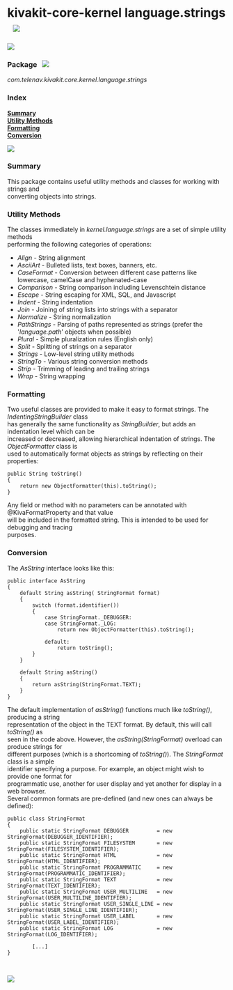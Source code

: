 # kivakit-core-kernel language.strings &nbsp; ![](https://telenav.github.io/telenav-assets/images/icons/string-64.png)

![](https://telenav.github.io/telenav-assets/images/separators/horizontal-line.png)

### Package &nbsp; ![](https://telenav.github.io/telenav-assets/images/icons/box-24.png)

*com.telenav.kivakit.core.kernel.language.strings*

### Index

[**Summary**](#summary)  
[**Utility Methods**](#utility-methods)  
[**Formatting**](#formatting)  
[**Conversion**](#conversion)

![](https://telenav.github.io/telenav-assets/images/separators/horizontal-line.png)

### Summary <a name="summary"></a>

This package contains useful utility methods and classes for working with strings and   
converting objects into strings.

### Utility Methods <a name="utility-methods"></a>

The classes immediately in *kernel.language.strings* are a set of simple utility methods  
performing the following categories of operations:

* *Align* - String alignment
* *AsciiArt* - Bulleted lists, text boxes, banners, etc.
* *CaseFormat* - Conversion between different case patterns like lowercase, camelCase and hyphenated-case
* *Comparison* - String comparison including Levenschtein distance
* *Escape* - String escaping for XML, SQL, and Javascript
* *Indent* - String indentation
* *Join* - Joining of string lists into strings with a separator
* *Normalize* - String normalization
* *PathStrings* - Parsing of paths represented as strings (prefer the '*language.path*' objects when possible)
* *Plural* - Simple pluralization rules (English only)
* *Split* - Splitting of strings on a separator
* *Strings* - Low-level string utility methods
* *StringTo* - Various string conversion methods
* *Strip* - Trimming of leading and trailing strings
* *Wrap* - String wrapping

### Formatting <a name="formatting"></a>

Two useful classes are provided to make it easy to format strings. The *IndentingStringBuilder* class  
has generally the same functionality as *StringBuilder*, but adds an indentation level which can be  
increased or decreased, allowing hierarchical indentation of strings. The *ObjectFormatter* class is  
used to automatically format objects as strings by reflecting on their properties:

    public String toString()
    {
        return new ObjectFormatter(this).toString();
    }

Any field or method with no parameters can be annotated with @KivaFormatProperty and that value  
will be included in the formatted string. This is intended to be used for debugging and tracing  
purposes.

### Conversion <a name="conversion"></a>

The *AsString* interface looks like this:

    public interface AsString
    {
        default String asString( StringFormat format)
        {
            switch (format.identifier())
            {
                case StringFormat._DEBUGGER:
                case StringFormat._LOG:
                    return new ObjectFormatter(this).toString();
    
                default:
                    return toString();
            }
        }

        default String asString()
        {
            return asString(StringFormat.TEXT);
        }
    }

The default implementation of *asString()* functions much like *toString()*, producing a string  
representation of the object in the TEXT format. By default, this will call *toString()* as  
seen in the code above. However, the *asString(StringFormat)* overload can produce strings for  
different purposes (which is a shortcoming of *toString()*). The *StringFormat* class is a simple  
identifier specifying a purpose. For example, an object might wish to provide one format for  
programmatic use, another for user display and yet another for display in a web browser.   
Several common formats are pre-defined (and new ones can always be defined):

    public class StringFormat
    {
        public static StringFormat DEBUGGER         = new StringFormat(DEBUGGER_IDENTIFIER);
        public static StringFormat FILESYSTEM       = new StringFormat(FILESYSTEM_IDENTIFIER);
        public static StringFormat HTML             = new StringFormat(HTML_IDENTIFIER);
        public static StringFormat PROGRAMMATIC     = new StringFormat(PROGRAMMATIC_IDENTIFIER);
        public static StringFormat TEXT             = new StringFormat(TEXT_IDENTIFIER);
        public static StringFormat USER_MULTILINE   = new StringFormat(USER_MULTILINE_IDENTIFIER);
        public static StringFormat USER_SINGLE_LINE = new StringFormat(USER_SINGLE_LINE_IDENTIFIER);
        public static StringFormat USER_LABEL       = new StringFormat(USER_LABEL_IDENTIFIER);
        public static StringFormat LOG              = new StringFormat(LOG_IDENTIFIER);

            [...]
    }

<br/>

![](https://telenav.github.io/telenav-assets/images/separators/horizontal-line.png)
